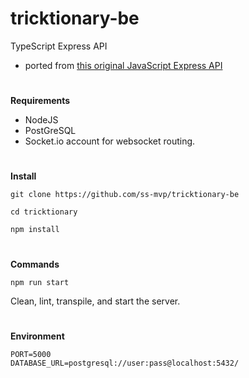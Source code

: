 # tricktionary-be

TypeScript Express API
- ported from [this original JavaScript Express API](https://github.com/christiano39/trictionary_be)

#

**Requirements**

- NodeJS
- PostGreSQL
- Socket.io account for websocket routing.

#

**Install**


    git clone https://github.com/ss-mvp/tricktionary-be

    cd tricktionary

    npm install


#

**Commands**

    npm run start

Clean, lint, transpile, and start the server.

#

**Environment**

    PORT=5000
    DATABASE_URL=postgresql://user:pass@localhost:5432/


